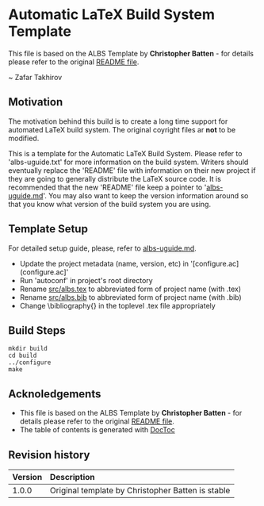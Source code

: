 # Automatic LaTeX Build System Template
This file is based on the ALBS Template by __Christopher Batten__ - for details please refer to the original [README file](README).

~ Zafar Takhirov

## Motivation
The motivation behind this build is to create a long time support for automated LaTeX build system. The original coyright files ar __not__ to be modified.

This is a template for the Automatic LaTeX Build System. Please refer to
'albs-uguide.txt' for more information on the build system. Writers
should eventually replace the 'README' file with information on their
new project if they are going to generally distribute the LaTeX source
code. It is recommended that the new 'README' file keep a pointer to
'[albs-uguide.md](albs-uguide.md)'. You may also want to keep the version
information around so that you know what version of the build system you are
using.

## Template Setup
For detailed setup guide, please, refer to [albs-uguide.md](albs-uguide.md).

 - Update the project metadata (name, version, etc) in '[configure.ac](configure.ac]'
 - Run 'autoconf' in project's root directory
 - Rename [src/albs.tex](src/albs.tex) to abbreviated form of project name (with .tex)
 - Rename [src/albs.bib](src/albs.bib) to abbreviated form of project name (with .bib)
 - Change \bibliography{} in the toplevel .tex file appropriately


## Build Steps

```shell
mkdir build
cd build
../configure
make
```

## Acknoledgements
* This file is based on the ALBS Template by __Christopher Batten__ - for details please refer to the original [README file](README).
* The table of contents is generated with [DocToc](https://github.com/thlorenz/doctoc)

## Revision history
| Version | Description		                                  |
| :------ | :-------------------------------------------------|
| 1.0.0   | Original template by Christopher Batten is stable |

